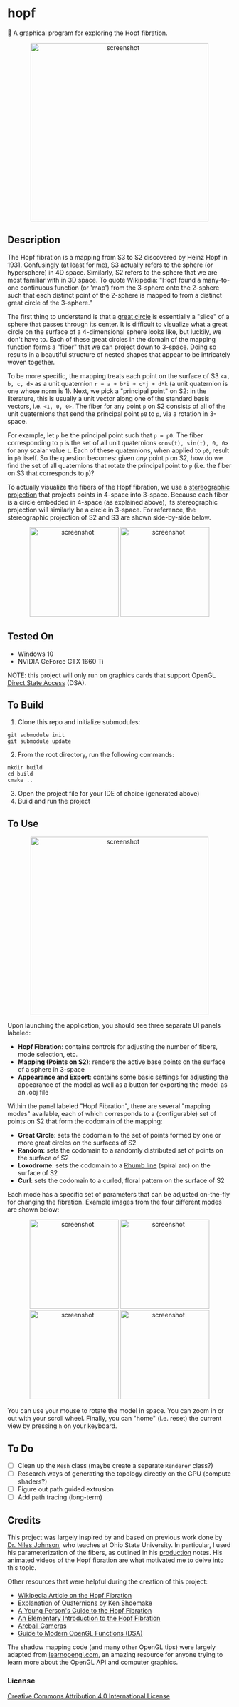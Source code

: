 # hopf
🧣 A graphical program for exploring the Hopf fibration.

<p align="center">
  <img src="https://github.com/mwalczyk/hopf/blob/master/screenshots/fibration.png" alt="screenshot" width="400" height="auto"/>
</p>

## Description
The Hopf fibration is a mapping from S3 to S2 discovered by Heinz Hopf in 1931. Confusingly (at least for me), S3 actually refers to the sphere (or hypersphere) in 4D space. Similarly, S2 refers to the sphere that we are most familiar with in 3D space. To quote Wikipedia: "Hopf found a many-to-one continuous function (or 'map') from the 3-sphere onto the 2-sphere such that each distinct point of the 2-sphere is mapped to from a distinct great circle of the 3-sphere."

The first thing to understand is that a [great circle](https://en.wikipedia.org/wiki/Great_circle) is essentially a "slice" of a sphere that passes through its center. It is difficult to visualize what a great circle on the surface of a 4-dimensional sphere looks like, but luckily, we don't have to. Each of these great circles in the domain of the mapping function forms a "fiber" that we can project down to 3-space. Doing so results in a beautiful structure of nested shapes that appear to be intricately woven together.

To be more specific, the mapping treats each point on the surface of S3 `<a, b, c, d>` as a unit quaternion `r = a + b*i + c*j + d*k` (a unit quaternion is one whose norm is 1). Next, we pick a "principal point" on S2: in the literature, this is usually a unit vector along one of the standard basis vectors, i.e. `<1, 0, 0>`. The fiber for any point `p` on S2 consists of all of the unit quaternions that send the principal point `p0` to `p`, via a rotation in 3-space. 

For example, let `p` be the principal point such that `p = p0`. The fiber corresponding to `p` is the set of all unit quaternions `<cos(t), sin(t), 0, 0>` for any scalar value `t`. Each of these quaternions, when applied to `p0`, result in `p0` itself. So the question becomes: given *any* point `p` on S2, how do we find the set of all quaternions that rotate the principal point to `p` (i.e. the fiber on S3 that corresponds to `p`)? 

To actually visualize the fibers of the Hopf fibration, we use a [stereographic projection](https://en.wikipedia.org/wiki/Stereographic_projection) that projects points in 4-space into 3-space. Because each fiber is a circle embedded in 4-space (as explained above), its stereographic projection will similarly be a circle in 3-space. For reference, the stereographic projection of S2 and S3 are shown side-by-side below.

<p align="center">
  <img src="https://github.com/mwalczyk/hopf/blob/master/screenshots/stereographic_s2.png" alt="screenshot" width="200" height="auto"/>
  <img src="https://github.com/mwalczyk/hopf/blob/master/screenshots/stereographic_s3.png" alt="screenshot" width="200" height="auto"/>
</p>

## Tested On
- Windows 10
- NVIDIA GeForce GTX 1660 Ti

NOTE: this project will only run on graphics cards that support OpenGL [Direct State Access](https://www.khronos.org/opengl/wiki/Direct_State_Access) (DSA).

## To Build
1. Clone this repo and initialize submodules: 
```shell
git submodule init
git submodule update
```
2. From the root directory, run the following commands:
```shell
mkdir build
cd build
cmake ..
```
3. Open the project file for your IDE of choice (generated above)
4. Build and run the project

## To Use

<p align="center">
  <img src="https://github.com/mwalczyk/hopf/blob/master/screenshots/curl.gif" alt="screenshot" width="400" height="auto"/>
</p>

Upon launching the application, you should see three separate UI panels labeled:

- **Hopf Fibration**: contains controls for adjusting the number of fibers, mode selection, etc.
- **Mapping (Points on S2)**: renders the active base points on the surface of a sphere in 3-space
- **Appearance and Export**: contains some basic settings for adjusting the appearance of the model as well as a button for exporting the model as an .obj file

Within the panel labeled "Hopf Fibration", there are several "mapping modes" available, each of which corresponds to a (configurable) set of points on S2 that form the codomain of the mapping:

- **Great Circle**: sets the codomain to the set of points formed by one or more great circles on the surfaces of S2
- **Random**: sets the codomain to a randomly distributed set of points on the surface of S2
- **Loxodrome**: sets the codomain to a [Rhumb line](https://en.wikipedia.org/wiki/Rhumb_line) (spiral arc) on the surface of S2
- **Curl**: sets the codomain to a curled, floral pattern on the surface of S2

Each mode has a specific set of parameters that can be adjusted on-the-fly for changing the fibration. Example images from the four different modes are shown below:

<p align="center">
  <img src="https://github.com/mwalczyk/hopf/blob/master/screenshots/mode_great_circle.png" alt="screenshot" width="200" height="auto"/>
  <img src="https://github.com/mwalczyk/hopf/blob/master/screenshots/mode_random.png" alt="screenshot" width="200" height="auto"/>
  <img src="https://github.com/mwalczyk/hopf/blob/master/screenshots/mode_loxodrome.png" alt="screenshot" width="200" height="auto"/>
  <img src="https://github.com/mwalczyk/hopf/blob/master/screenshots/mode_curl.png" alt="screenshot" width="200" height="auto"/>
</p>

You can use your mouse to rotate the model in space. You can zoom in or out with your scroll wheel. Finally, you can "home" (i.e. reset) the current view by pressing `h` on your keyboard.

## To Do
- [ ] Clean up the `Mesh` class (maybe create a separate `Renderer` class?)
- [ ] Research ways of generating the topology directly on the GPU (compute shaders?)
- [ ] Figure out path guided extrusion
- [ ] Add path tracing (long-term)

## Credits
This project was largely inspired by and based on previous work done by [Dr. Niles Johnson](https://nilesjohnson.net/), who teaches at Ohio State University. In particular, I used his parameterization of the fibers, as outlined in his [production](https://nilesjohnson.net/hopf-production.html) notes. His animated videos of the Hopf fibration are what motivated me to delve into this topic.

Other resources that were helpful during the creation of this project:
- [Wikipedia Article on the Hopf Fibration](https://en.wikipedia.org/wiki/Hopf_fibration)
- [Explanation of Quaternions by Ken Shoemake](https://nilesjohnson.net/hopf-articles/Shoemake_quatut.pdf)
- [A Young Person's Guide to the Hopf Fibration](https://arxiv.org/abs/0908.1205)
- [An Elementary Introduction to the Hopf Fibration](https://nilesjohnson.net/hopf-articles/Lyons_Elem-intro-Hopf-fibration.pdf)
- [Arcball Cameras](https://en.wikibooks.org/wiki/OpenGL_Programming/Modern_OpenGL_Tutorial_Arcball)
- [Guide to Modern OpenGL Functions (DSA)](https://github.com/fendevel/Guide-to-Modern-OpenGL-Functions)

The shadow mapping code (and many other OpenGL tips) were largely adapted from [learnopengl.com](https://learnopengl.com), an amazing resource for anyone trying to learn more about the OpenGL API and computer graphics.

### License
[Creative Commons Attribution 4.0 International License](https://creativecommons.org/licenses/by/4.0/)
